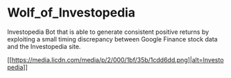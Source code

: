# Wolf_of_Investopedia
Investopedia Bot that is able to generate consistent positive returns by exploiting a small timing discrepancy between Google Finance stock data and the Investopedia site.

[[https://media.licdn.com/media/p/2/000/1bf/35b/1cdd6dd.png]|alt=Investopedia]]

